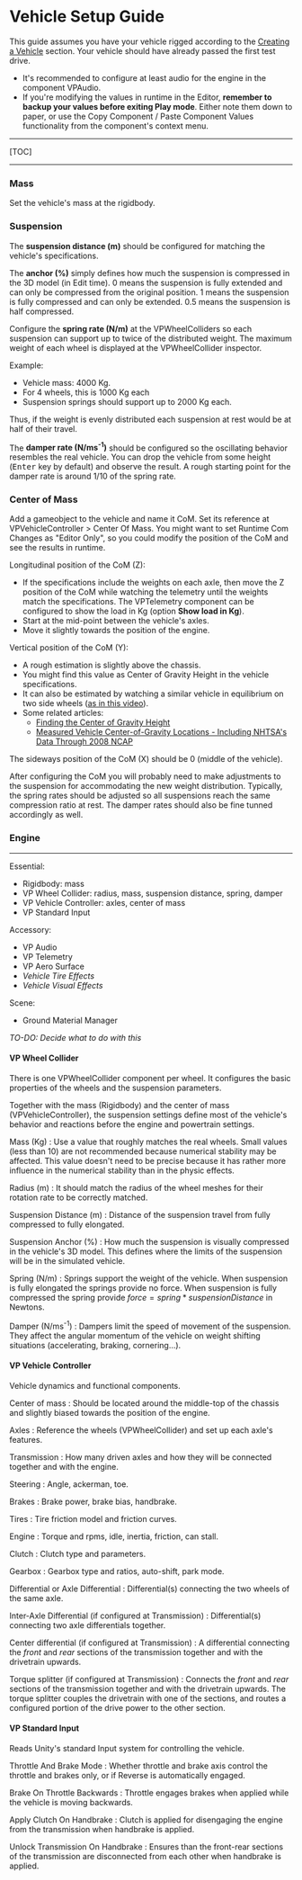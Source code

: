# Vehicle Setup Guide

This guide assumes you have your vehicle rigged according to the [Creating a Vehicle](vehicle-creation.md)
section. Your vehicle should have already passed the first test drive.

- It's recommended to configure at least audio for the engine in the component VPAudio.
- If you're modifying the values in runtime in the Editor, **remember to backup your values before
	exiting Play mode**. Either note them down to paper, or use the Copy Component / Paste Component
	Values functionality from the component's context menu.

---

[TOC]

---

### Mass

Set the vehicle's mass at the rigidbody.

### Suspension

The **suspension distance (m)** should be configured for matching the vehicle's specifications.

The **anchor (%)** simply defines how much the suspension is compressed in the 3D model (in Edit time).
0 means the suspension is fully extended and can only be compressed from the original position. 1
means the suspension is fully compressed and can only be extended. 0.5 means the suspension is half
compressed.

Configure the **spring rate (N/m)** at the VPWheelColliders so each suspension can support up to
twice of the distributed weight. The maximum weight of each wheel is displayed at the VPWheelCollider
inspector.

Example:

- Vehicle mass: 4000 Kg.
- For 4 wheels, this is 1000 Kg each
- Suspension springs should support up to 2000 Kg each.

Thus, if the weight is evenly distributed each suspension at rest would be at half of their travel.

The **damper rate (N/ms<sup>-1</sup>)** should be configured so the oscillating behavior resembles
the real vehicle. You can drop the vehicle from some height (<kbd>Enter</kbd> key by default) and
observe the result. A rough starting point for the damper rate is around 1/10 of the spring rate.

### Center of Mass

Add a gameobject to the vehicle and name it CoM. Set its reference at VPVehicleController >
Center Of Mass. You might want to set Runtime Com Changes as "Editor Only", so you could modify the
position of the CoM and see the results in runtime.

Longitudinal position of the CoM (Z):

- If the specifications include the weights on each axle, then move the Z position of the CoM while
	watching the telemetry until the weights match the specifications. The VPTelemetry component
	can be configured to show the load in Kg (option **Show load in	Kg**).
- Start at the mid-point between the vehicle's axles.
- Move it slightly towards the position of the engine.

Vertical position of the CoM (Y):

- A rough estimation is slightly above the chassis.
- You might find this value as Center of Gravity Height in the vehicle specifications.
- It can also be estimated by watching a similar vehicle in equilibrium on two side wheels ([as in this video](https://www.youtube.com/watch?v=viXprD1CkXg)).
- Some related articles:
	- [Finding the Center of Gravity Height](http://www.longacreracing.com/technical-articles.aspx?item=42586)
	- [Measured Vehicle Center-of-Gravity Locations - Including NHTSA's Data Through 2008 NCAP](http://papers.sae.org/2010-01-0086/)

The sideways position of the CoM (X) should be 0 (middle of the vehicle).

After configuring the CoM you will probably need to make adjustments to the suspension for
accommodating the new weight distribution. Typically, the spring rates should be adjusted so all
suspensions reach the same compression ratio at rest. The damper rates should also be fine tunned
accordingly as well.

### Engine





---

Essential:

- Rigidbody: mass
- VP Wheel Collider: radius, mass, suspension distance, spring, damper
- VP Vehicle Controller: axles, center of mass
- VP Standard Input

Accessory:

- VP Audio
- VP Telemetry
- VP Aero Surface
- _Vehicle Tire Effects_
- _Vehicle Visual Effects_

Scene:

- Ground Material Manager





_TO-DO: Decide what to do with this_

#### VP Wheel Collider

There is one VPWheelCollider component per wheel. It configures the basic properties of the wheels
and the suspension parameters.

Together with the mass (Rigidbody) and the center of mass (VPVehicleController), the suspension
settings define most of the vehicle's behavior and reactions before the engine and powertrain
settings.

Mass (Kg)
: 	Use a value that roughly matches the real wheels. Small values (less than 10) are
	not recommended because numerical stability may be affected. This value doesn't need to be
	precise because it has rather more influence in the numerical stability than in the physic
	effects.

Radius (m)
:	It should match the radius of the wheel meshes for their rotation rate to be correctly matched.

Suspension Distance (m)
: 	Distance of the suspension travel from fully compressed to fully elongated.

Suspension Anchor (%)
:	How much the suspension is visually compressed in the vehicle's 3D model. This defines where
	the limits of the suspension will be in the simulated vehicle.

Spring (N/m)
:	Springs support the weight of the vehicle. When suspension is fully elongated
	the springs provide no force. When suspension is fully compressed the spring provide
	$force = spring * suspensionDistance$ in Newtons.

Damper (N/ms<sup>-1</sup>)
:	Dampers limit the speed of movement of the suspension. They affect the angular momentum
	of the vehicle on weight shifting situations (accelerating, braking, cornering...).

#### VP Vehicle Controller

Vehicle dynamics and functional components.

Center of mass
:	Should be located around the middle-top of the chassis and slightly biased towards the position
	of the engine.

Axles
:	Reference the wheels (VPWheelCollider) and set up each axle's features.

Transmission
:	How many driven axles and how they will be connected together and with the engine.

Steering
:	Angle, ackerman, toe.

Brakes
:	Brake power, brake bias, handbrake.

Tires
:	Tire friction model and friction curves.

Engine
:	Torque and rpms, idle, inertia, friction, can stall.

Clutch
:	Clutch type and parameters.

Gearbox
:	Gearbox type and ratios, auto-shift, park mode.

Differential or Axle Differential
:	Differential(s) connecting the two wheels of the same axle.

Inter-Axle Differential (if configured at Transmission)
:	Differential(s) connecting two axle differentials together.

Center differential (if configured at Transmission)
:	A differential connecting the _front_ and _rear_ sections of the transmission together and with
	the drivetrain upwards.

Torque splitter (if configured at Transmission)
:	Connects the _front_ and _rear_ sections of the transmission together and with the drivetrain
	upwards. The torque splitter couples the drivetrain with one of the sections, and routes a
	configured portion of the drive power to the other section.


#### VP Standard Input

Reads Unity's standard Input system for controlling the vehicle.

Throttle And Brake Mode
:	Whether throttle and brake axis control the throttle and brakes only, or if Reverse is
	automatically engaged.

Brake On Throttle Backwards
:	Throttle engages brakes when applied while the vehicle is moving backwards.

Apply Clutch On Handbrake
:	Clutch is applied for disengaging the engine from the transmission when handbrake is applied.

Unlock Transmission On Handbrake
:	Ensures than the front-rear sections of the transmission are disconnected from each other when
	handbrake is applied.

